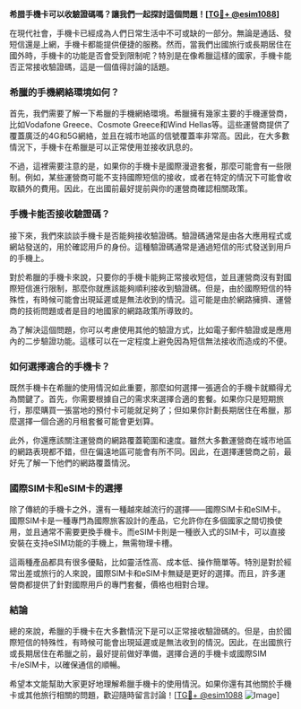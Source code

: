 **希腊手機卡可以收驗證碼嗎？讓我們一起探討這個問題！[[TG💪+ @esim1088](https://t.me/s/esim1088)]**

在現代社會，手機卡已經成為人們日常生活中不可或缺的一部分。無論是通話、發短信還是上網，手機卡都能提供便捷的服務。然而，當我們出國旅行或長期居住在國外時，手機卡的功能是否會受到限制呢？特別是在像希臘這樣的國家，手機卡能否正常接收驗證碼，這是一個值得討論的話題。

### 希臘的手機網絡環境如何？

首先，我們需要了解一下希臘的手機網絡環境。希臘擁有幾家主要的手機運營商，比如Vodafone Greece、Cosmote Greece和Wind Hellas等。這些運營商提供了覆蓋廣泛的4G和5G網絡，並且在城市地區的信號覆蓋率非常高。因此，在大多數情況下，手機卡在希臘是可以正常使用並接收訊息的。

不過，這裡需要注意的是，如果你的手機卡是國際漫遊套餐，那麼可能會有一些限制。例如，某些運營商可能不支持國際短信的接收，或者在特定的情況下可能會收取額外的費用。因此，在出國前最好提前與你的運營商確認相關政策。

### 手機卡能否接收驗證碼？

接下來，我們來談談手機卡是否能夠接收驗證碼。驗證碼通常是由各大應用程式或網站發送的，用於確認用戶的身份。這種驗證碼通常是通過短信的形式發送到用戶的手機上。

對於希臘的手機卡來說，只要你的手機卡能夠正常接收短信，並且運營商沒有對國際短信進行限制，那麼你就應該能夠順利接收到驗證碼。但是，由於國際短信的特殊性，有時候可能會出現延遲或是無法收到的情況。這可能是由於網路擁擠、運營商的技術問題或者是目的地國家的網路政策所導致的。

為了解決這個問題，你可以考慮使用其他的驗證方式，比如電子郵件驗證或是應用內的二步驗證功能。這樣可以在一定程度上避免因為短信無法接收而造成的不便。

### 如何選擇適合的手機卡？

既然手機卡在希臘的使用情況如此重要，那麼如何選擇一張適合的手機卡就顯得尤為關鍵了。首先，你需要根據自己的需求來選擇合適的套餐。如果你只是短期旅行，那麼購買一張當地的預付卡可能就足夠了；但如果你計劃長期居住在希臘，那麼選擇一個合適的月租套餐可能會更划算。

此外，你還應該關注運營商的網路覆蓋範圍和速度。雖然大多數運營商在城市地區的網路表現都不錯，但在偏遠地區可能會有所不同。因此，在選擇運營商之前，最好先了解一下他們的網路覆蓋情況。

### 國際SIM卡和eSIM卡的選擇

除了傳統的手機卡之外，還有一種越來越流行的選擇——國際SIM卡和eSIM卡。國際SIM卡是一種專門為國際旅客設計的產品，它允許你在多個國家之間切換使用，並且通常不需要更換手機卡。而eSIM卡則是一種嵌入式的SIM卡，可以直接安裝在支持eSIM功能的手機上，無需物理卡槽。

這兩種產品都具有很多優點，比如靈活性高、成本低、操作簡單等。特別是對於經常出差或旅行的人來說，國際SIM卡和eSIM卡無疑是更好的選擇。而且，許多運營商都提供了針對國際用戶的專門套餐，價格也相對合理。

### 結論

總的來說，希臘的手機卡在大多數情況下是可以正常接收驗證碼的。但是，由於國際短信的特殊性，有時候可能會出現延遲或是無法收到的情況。因此，在出國旅行或長期居住在希臘之前，最好提前做好準備，選擇合適的手機卡或國際SIM卡/eSIM卡，以確保通信的順暢。

希望本文能幫助大家更好地理解希臘手機卡的使用情況。如果你還有其他關於手機卡或其他旅行相關的問題，歡迎隨時留言討論！[[TG💪+ @esim1088](https://t.me/s/esim1088) ![Image](https://i.postimg.cc/4NQfJmqS/Snipaste-2025-05-13-00-14-12.png)]